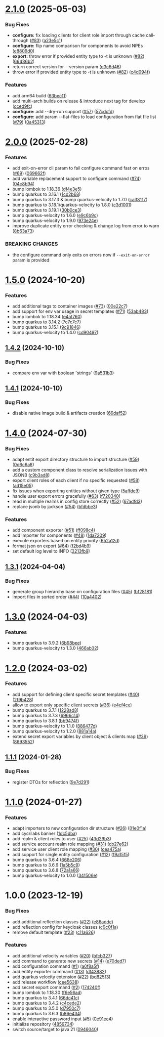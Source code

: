 # [2.1.0](https://github.com/CycriLabs/keycloak-configurator/compare/2.0.0...2.1.0) (2025-05-03)


### Bug Fixes

* **configure:** fix loading clients for client role import through cache call-through ([#83](https://github.com/CycriLabs/keycloak-configurator/issues/83)) ([a23e5c1](https://github.com/CycriLabs/keycloak-configurator/commit/a23e5c16ce5ea99c741687129a6e37addd966a11))
* **configure:** flip name comparison for components to avoid NPEs ([e8809d0](https://github.com/CycriLabs/keycloak-configurator/commit/e8809d010d58c4c90fe561c486ac747f665e06bb))
* **export:** throw error if provided entity type to -t is unknown ([#82](https://github.com/CycriLabs/keycloak-configurator/issues/82)) ([66436b2](https://github.com/CycriLabs/keycloak-configurator/commit/66436b227818817cedde9e90f40055b4cd89a602))
* return correct version for --version param ([d3c6d46](https://github.com/CycriLabs/keycloak-configurator/commit/d3c6d4629f141c124681fc0343c56658e09973f1))
* throw error if provided entity type to -t is unknown ([#82](https://github.com/CycriLabs/keycloak-configurator/issues/82)) ([c4d094f](https://github.com/CycriLabs/keycloak-configurator/commit/c4d094f45ce6fd5418fd7e6e95310afba8a187cf))


### Features

* add arm64 build ([63bec11](https://github.com/CycriLabs/keycloak-configurator/commit/63bec11bbfcf30ce0dc1083ebbc4400e2429c409))
* add multi-arch builds on release & introduce next tag for develop ([cced9fc](https://github.com/CycriLabs/keycloak-configurator/commit/cced9fc68e457e7b76c3f0d87b772f6ded423195))
* **configure:** add --dry-run support ([#57](https://github.com/CycriLabs/keycloak-configurator/issues/57)) ([57cdcfd](https://github.com/CycriLabs/keycloak-configurator/commit/57cdcfd3a22ec6c5f4805fe7ad1a7c65c0195961))
* **configure:** add param --flat-files to load configuration from flat file list ([#79](https://github.com/CycriLabs/keycloak-configurator/issues/79)) ([0a45313](https://github.com/CycriLabs/keycloak-configurator/commit/0a4531348a09dc975ea39d209f34d321123410f1))

# [2.0.0](https://github.com/CycriLabs/keycloak-configurator/compare/1.5.0...2.0.0) (2025-02-28)


### Features

* add exit-on-error cli param to fail configure command fast on erros ([#69](https://github.com/CycriLabs/keycloak-configurator/issues/69)) ([069662f](https://github.com/CycriLabs/keycloak-configurator/commit/069662f1351313583c3a96f943629553d7502ed8))
* add variable replacement support to configure command ([#74](https://github.com/CycriLabs/keycloak-configurator/issues/74)) ([04c8b94](https://github.com/CycriLabs/keycloak-configurator/commit/04c8b94f7d20d6403cb9b14581f3fddc04778f10))
* bump lombok to 1.18.36 ([df4e3e5](https://github.com/CycriLabs/keycloak-configurator/commit/df4e3e58fb12a8da2d04745798aca8dffb64e746))
* bump quarkus to 3.16.1 ([1cd2b68](https://github.com/CycriLabs/keycloak-configurator/commit/1cd2b68373d9eb80add13858951accbfc64d798f))
* bump quarkus to 3.17.3 & bump quarkus-velocity to 1.7.0 ([ca38117](https://github.com/CycriLabs/keycloak-configurator/commit/ca38117f711c1125058b3ecc7d02d7d9b3a72c00))
* bump quarkus to 3.18.1/quarkus-velocity to 1.8.0 ([c3d1001](https://github.com/CycriLabs/keycloak-configurator/commit/c3d1001fdc10eba22e1991ba276e96565ae27046))
* bump quarkus to 3.19.1 ([30b0ce3](https://github.com/CycriLabs/keycloak-configurator/commit/30b0ce312fca98d44ebfa6bbd8f1e97df2563feb))
* bump quarkus-velocity to 1.6.0 ([e9c6b9c](https://github.com/CycriLabs/keycloak-configurator/commit/e9c6b9c35aa798831149043ebd7a73944bf8751e))
* bump quarkus-velocity to 1.9.0 ([973e24e](https://github.com/CycriLabs/keycloak-configurator/commit/973e24edd20ed300a88586951a450a4c158d0e87))
* improve duplicate entity error checking & change log from error to warn ([8b63a73](https://github.com/CycriLabs/keycloak-configurator/commit/8b63a73d00a37a31b6cd0817a703050458f21c24))


### BREAKING CHANGES

* the configure command only exits on errors now if
`--exit-on-error` param is provided

# [1.5.0](https://github.com/CycriLabs/keycloak-configurator/compare/1.4.2...1.5.0) (2024-10-20)


### Features

* add additional tags to container images ([#73](https://github.com/CycriLabs/keycloak-configurator/issues/73)) ([00e22c7](https://github.com/CycriLabs/keycloak-configurator/commit/00e22c7c539e7171f4b6efc415c0364cb6b1a426))
* add support for env var usage in secret templates ([#71](https://github.com/CycriLabs/keycloak-configurator/issues/71)) ([53ab483](https://github.com/CycriLabs/keycloak-configurator/commit/53ab4832b88ff7c52952810d1328fbcc8ea2172f))
* bump lombok to 1.18.34 ([e4af760](https://github.com/CycriLabs/keycloak-configurator/commit/e4af760f88113f62eee64bafeb4f5e75bda6ef43))
* bump quarkus to 3.14.2 ([7c7c7c7](https://github.com/CycriLabs/keycloak-configurator/commit/7c7c7c73e743ab222dc1b0baf4ef8ce0ad87ba89))
* bump quarkus to 3.15.1 ([9c91846](https://github.com/CycriLabs/keycloak-configurator/commit/9c918461262db29abe98a7139b94ef6376ec47e5))
* bump quarkus-velocity to 1.4.0 ([cd90497](https://github.com/CycriLabs/keycloak-configurator/commit/cd9049753cf7bdc1527765747d36b2c3d02ba363))

## [1.4.2](https://github.com/CycriLabs/keycloak-configurator/compare/1.4.1...1.4.2) (2024-10-10)


### Bug Fixes

* compare env var with boolean 'strings' ([9a531b3](https://github.com/CycriLabs/keycloak-configurator/commit/9a531b3f3590278aee6a5531314e9c30baf76877))

## [1.4.1](https://github.com/CycriLabs/keycloak-configurator/compare/1.4.0...1.4.1) (2024-10-10)


### Bug Fixes

* disable native image build & artifacts creation ([69daf52](https://github.com/CycriLabs/keycloak-configurator/commit/69daf52f8213b45b24d950d5831128258fd6dcfb))

# [1.4.0](https://github.com/CycriLabs/keycloak-configurator/compare/1.3.1...1.4.0) (2024-07-30)


### Bug Fixes

* adapt entit export directory structure to import structure ([#59](https://github.com/CycriLabs/keycloak-configurator/issues/59)) ([0d6c6a8](https://github.com/CycriLabs/keycloak-configurator/commit/0d6c6a8f5d58322c2da796c64d49726a13dc978d))
* add a custom component class to resolve serialization issues with JSONB ([c9b3ad8](https://github.com/CycriLabs/keycloak-configurator/commit/c9b3ad8923bd580f938dc37cf7bc2022d4c4a54f))
* export client roles of each client if no specific requested ([#58](https://github.com/CycriLabs/keycloak-configurator/issues/58)) ([ad15e05](https://github.com/CycriLabs/keycloak-configurator/commit/ad15e05d8491637b255b09f79fb14e80802fac80))
* fix issues when exporting entities without given type ([5affde9](https://github.com/CycriLabs/keycloak-configurator/commit/5affde925b52a08d978c976a95c9c3160837bedd))
* handle user export errors gracefully ([#63](https://github.com/CycriLabs/keycloak-configurator/issues/63)) ([f720340](https://github.com/CycriLabs/keycloak-configurator/commit/f7203408fa9f0640eab5d055a1680bc3f6d93d0f))
* read in multiple realms in config store correctly ([#52](https://github.com/CycriLabs/keycloak-configurator/issues/52)) ([67adfd3](https://github.com/CycriLabs/keycloak-configurator/commit/67adfd312a086fa7c5c2862c8b7598681c6824a1))
* replace jsonb by jackson ([#54](https://github.com/CycriLabs/keycloak-configurator/issues/54)) ([bfdbbe3](https://github.com/CycriLabs/keycloak-configurator/commit/bfdbbe37ff3967217c75bb0f2563c4f7f7b561f5))


### Features

* add component exporter ([#51](https://github.com/CycriLabs/keycloak-configurator/issues/51)) ([ff098c4](https://github.com/CycriLabs/keycloak-configurator/commit/ff098c44d58a3eb588dc5e26a3c9176038d0fb7c))
* add importer for components ([#48](https://github.com/CycriLabs/keycloak-configurator/issues/48)) ([1da7209](https://github.com/CycriLabs/keycloak-configurator/commit/1da72090941196e02c6ca65c915d8db2ac5d06b2))
* execute exporters based on entity priority ([652a12d](https://github.com/CycriLabs/keycloak-configurator/commit/652a12d948dadaa818bda9b67e60af8b71c20566))
* format json on export ([#64](https://github.com/CycriLabs/keycloak-configurator/issues/64)) ([f2bd4b9](https://github.com/CycriLabs/keycloak-configurator/commit/f2bd4b9863da62a7e314bed67656b0b3bbfd2079))
* set default log level to INFO ([3213fb9](https://github.com/CycriLabs/keycloak-configurator/commit/3213fb919a6b9a4db8189732c3ed7b52f16eda03))

## [1.3.1](https://github.com/CycriLabs/keycloak-configurator/compare/1.3.0...1.3.1) (2024-04-04)


### Bug Fixes

* generate group hierarchy base on configuration files ([#45](https://github.com/CycriLabs/keycloak-configurator/issues/45)) ([bf28181](https://github.com/CycriLabs/keycloak-configurator/commit/bf28181de72cb00895b4dff4fabca86f2359ba51))
* import files in sorted order ([#44](https://github.com/CycriLabs/keycloak-configurator/issues/44)) ([10a4402](https://github.com/CycriLabs/keycloak-configurator/commit/10a440206077e844c549eecdd70ad1444441962c))

# [1.3.0](https://github.com/CycriLabs/keycloak-configurator/compare/1.2.0...1.3.0) (2024-04-03)


### Features

* bump quarkus to 3.9.2 ([6b98bee](https://github.com/CycriLabs/keycloak-configurator/commit/6b98bee92eeb594afba452f5faa05d76a6637b87))
* bump quarkus-velocity to 1.3.0 ([466ab02](https://github.com/CycriLabs/keycloak-configurator/commit/466ab0288b52bdc6158ac38b0c1ad2aa78c046ab))

# [1.2.0](https://github.com/CycriLabs/keycloak-configurator/compare/1.1.1...1.2.0) (2024-03-02)


### Features

* add support for defining client specific secret templates ([#40](https://github.com/CycriLabs/keycloak-configurator/issues/40)) ([2f9b428](https://github.com/CycriLabs/keycloak-configurator/commit/2f9b428785481afae59e415843322a177b5569dd))
* allow to export only specific client secrets ([#36](https://github.com/CycriLabs/keycloak-configurator/issues/36)) ([e4cf4ce](https://github.com/CycriLabs/keycloak-configurator/commit/e4cf4ce9cbf4d0faf2ae4ffffdc65cf3b260a731))
* bump quarkus to 3.7.1 ([1228ad8](https://github.com/CycriLabs/keycloak-configurator/commit/1228ad8bf89cf20bdca554cd442ce42bc7f106c6))
* bump quarkus to 3.7.3 ([6966c14](https://github.com/CycriLabs/keycloak-configurator/commit/6966c14d97100022e9a1cc453625bf9a652ad1cc))
* bump quarkus to 3.8.1 ([bb9474f](https://github.com/CycriLabs/keycloak-configurator/commit/bb9474f871feea0af574220b7a4ef1b76c14f822))
* bump quarkus-velocity to 1.1.0 ([886477d](https://github.com/CycriLabs/keycloak-configurator/commit/886477d21e35288cec421acbd9556845f2b8b854))
* bump quarkus-velocity to 1.2.0 ([881a14a](https://github.com/CycriLabs/keycloak-configurator/commit/881a14a89f9ae16523ad26d79f294aec20def01a))
* extend secret export variables by client object & clients map ([#39](https://github.com/CycriLabs/keycloak-configurator/issues/39)) ([8693552](https://github.com/CycriLabs/keycloak-configurator/commit/8693552c03107eb9b8e3c9517f9a4b59db512039))

## [1.1.1](https://github.com/CycriLabs/keycloak-configurator/compare/1.1.0...1.1.1) (2024-01-28)


### Bug Fixes

* register DTOs for reflection ([9e7d291](https://github.com/CycriLabs/keycloak-configurator/commit/9e7d2918ffeda21eef199f1e867911255f49aa59))

# [1.1.0](https://github.com/CycriLabs/keycloak-configurator/compare/1.0.0...1.1.0) (2024-01-27)


### Features

* adapt importers to new configuration dir structure ([#26](https://github.com/CycriLabs/keycloak-configurator/issues/26)) ([01e0f1a](https://github.com/CycriLabs/keycloak-configurator/commit/01e0f1afeb9ba442d71282ba5d3378e58d5df7ee))
* add cycrilabs banner ([1dc5dba](https://github.com/CycriLabs/keycloak-configurator/commit/1dc5dbaed13085797c9ad06624d660d514295887))
* add realm & client roles to user ([#25](https://github.com/CycriLabs/keycloak-configurator/issues/25)) ([43d29b3](https://github.com/CycriLabs/keycloak-configurator/commit/43d29b31777e88705852561ee45b3d450ba6f812))
* add service account realm role mapping ([#31](https://github.com/CycriLabs/keycloak-configurator/issues/31)) ([cb27e62](https://github.com/CycriLabs/keycloak-configurator/commit/cb27e6214cbbcd3f421a722a1c65a383c742e3bc))
* add service user client role mapping ([#30](https://github.com/CycriLabs/keycloak-configurator/issues/30)) ([cea475a](https://github.com/CycriLabs/keycloak-configurator/commit/cea475adf65b164f9f240d1976e9b1ee375d5f20))
* add support for single entity configuration ([#12](https://github.com/CycriLabs/keycloak-configurator/issues/12)) ([f9a15f5](https://github.com/CycriLabs/keycloak-configurator/commit/f9a15f5c02101b6787f6b1018edd37f693701b86))
* bump quarkus to 3.6.4 ([668e206](https://github.com/CycriLabs/keycloak-configurator/commit/668e20605e91b3fbb0743011678a166f26828612))
* bump quarkus to 3.6.6 ([1a5b5c9](https://github.com/CycriLabs/keycloak-configurator/commit/1a5b5c905be98ff32c990f34ba2c99fed95e453b))
* bump quarkus to 3.6.8 ([72a1a66](https://github.com/CycriLabs/keycloak-configurator/commit/72a1a669673590c4b616aee2d47c88fa121b7d33))
* bump quarkus-velocity to 1.0.0 ([341506e](https://github.com/CycriLabs/keycloak-configurator/commit/341506ea42e25b123a9413ae387383d4d0106b3e))

# 1.0.0 (2023-12-19)


### Bug Fixes

* add additional reflection classes ([#22](https://github.com/CycriLabs/keycloak-configurator/issues/22)) ([e86adde](https://github.com/CycriLabs/keycloak-configurator/commit/e86added3461b57fb514217e457b255032537b74))
* add reflection config for keycloak classes ([c9c0f1a](https://github.com/CycriLabs/keycloak-configurator/commit/c9c0f1a236cd8907040842c669cbed739736a577))
* remove default template ([#23](https://github.com/CycriLabs/keycloak-configurator/issues/23)) ([c11a626](https://github.com/CycriLabs/keycloak-configurator/commit/c11a626774c1499ad56d857e6ee70312b53e3886))


### Features

* add additional velocity variables ([#20](https://github.com/CycriLabs/keycloak-configurator/issues/20)) ([bfcb327](https://github.com/CycriLabs/keycloak-configurator/commit/bfcb3274a14eed5fddc242b38d32394772989228))
* add command to generate new secrets ([#14](https://github.com/CycriLabs/keycloak-configurator/issues/14)) ([e70ded7](https://github.com/CycriLabs/keycloak-configurator/commit/e70ded712630ae5a0fd0d490b7f60e71d2ea3c57))
* add configuration command ([#1](https://github.com/CycriLabs/keycloak-configurator/issues/1)) ([a0f8a5f](https://github.com/CycriLabs/keycloak-configurator/commit/a0f8a5f29c753b9e69055582919c06c0030f651b))
* add entity exporter command ([#13](https://github.com/CycriLabs/keycloak-configurator/issues/13)) ([df43882](https://github.com/CycriLabs/keycloak-configurator/commit/df43882e7a4bf4f57aa0bef0439e0eb882b7297d))
* add quarkus velocity extension ([#22](https://github.com/CycriLabs/keycloak-configurator/issues/22)) ([bd825f3](https://github.com/CycriLabs/keycloak-configurator/commit/bd825f3be1833e7406a43e258a256bd9f30930ba))
* add release workflow ([cee5638](https://github.com/CycriLabs/keycloak-configurator/commit/cee5638a785d112e96b5a1dabbc4a7964596db51))
* add secret export command ([#2](https://github.com/CycriLabs/keycloak-configurator/issues/2)) ([174240f](https://github.com/CycriLabs/keycloak-configurator/commit/174240f0a93bedc71de4560eb5b8c881f2a0d618))
* bump lombok to 1.18.30 ([f6e56ad](https://github.com/CycriLabs/keycloak-configurator/commit/f6e56adda27e6ff1299b6416bc6f6a4f910902b1))
* bump quarkus to 3.4.1 ([66dc41c](https://github.com/CycriLabs/keycloak-configurator/commit/66dc41c6ca61f8f4676cf4e3d94f34cb6905d344))
* bump quarkus to 3.4.2 ([c4cede2](https://github.com/CycriLabs/keycloak-configurator/commit/c4cede298da8ed3310bc17a2e9d6219ced96779c))
* bump quarkus to 3.5.0 ([d7950c7](https://github.com/CycriLabs/keycloak-configurator/commit/d7950c7c88ccec857131abe1d257a99689466958))
* bump quarkus to 3.6.3 ([b86e434](https://github.com/CycriLabs/keycloak-configurator/commit/b86e434f5ab247ca265245fc161b269e955de104))
* enable interactive password input ([#5](https://github.com/CycriLabs/keycloak-configurator/issues/5)) ([0e91ec4](https://github.com/CycriLabs/keycloak-configurator/commit/0e91ec4d3e9bb4cdf10e3e900325b33479725fc5))
* initialize repository ([4859734](https://github.com/CycriLabs/keycloak-configurator/commit/48597343e025430d032d6a3bd1cf976f6f6363e8))
* switch source/target to java 21 ([0946040](https://github.com/CycriLabs/keycloak-configurator/commit/094604012c29a51a28989d614421f8e4ec462694))
